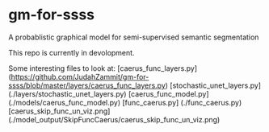# gm-for-ssss
A probablistic graphical model for semi-supervised semantic segmentation

This repo is currently in devolopment. 

Some interesting files to look at:
[caerus_func_layers.py] (https://github.com/JudahZammit/gm-for-ssss/blob/master/layers/caerus_func_layers.py)
[stochastic_unet_layers.py] (./layers/stochastic_unet_layers.py)
[caerus_func_model.py] (./models/caerus_func_model.py)
[func_caerus.py] (./func_caerus.py)
[caerus_skip_func_un_viz.png] (./model_output/SkipFuncCaerus/caerus_skip_func_un_viz.png)
